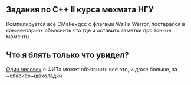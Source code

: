 ## Задания по C++ II курса мехмата НГУ

Компилируется всё CMake+gcc с флагами Wall и Werror, постарался в комментариях объяснить что где и оставить заметки про тонкие моменты

## Что я блять только что увидел?

[Один человек](vk.com/denismustakimov) с ФИТа может объяснить всё это, и даже больше, за ~спасибо~шоколадки